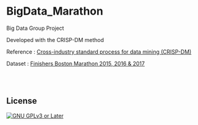 # BigData_Marathon
Big Data Group Project

Developed with the CRISP-DM method

Reference : [Cross-industry standard process for data mining (CRISP-DM) ](https://en.wikipedia.org/wiki/Cross-industry_standard_process_for_data_mining)

Dataset : [Finishers Boston Marathon 2015, 2016 & 2017](https://www.kaggle.com/datasets/rojour/boston-results)


<br/><br/>
## License
[![GNU GPLv3 or Later](https://www.gnu.org/graphics/gplv3-or-later.svg)](https://www.gnu.org/licenses/gpl-3.0.html)

